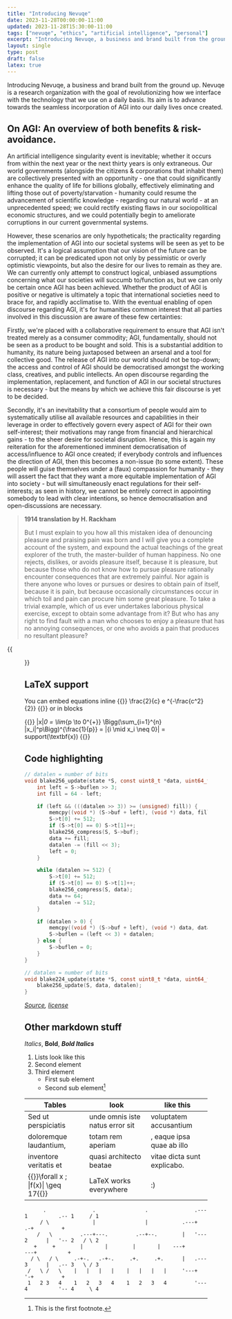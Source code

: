 ```yaml
---
title: "Introducing Nevuqe"
date: 2023-11-28T00:00:00-11:00
updated: 2023-11-28T15:30:00-11:00
tags: ["nevuqe", "ethics", "artificial intelligence", "personal"]
excerpt: "Introducing Nevuqe, a business and brand built from the ground up. Nevuqe is a research organization with the goal of revolutionizing how we interface with the technology that we use on a daily basis. Its aim is to advance towards the seamless incorporation of AGI into our daily lives once it is created."
layout: single
type: post
draft: false
latex: true
---
```


Introducing Nevuqe, a business and brand built from the ground up. Nevuqe is a research organization with the goal of revolutionizing how we interface with the technology that we use on a daily basis. Its aim is to advance towards the seamless incorporation of AGI into our daily lives once created.

## On AGI: An overview of both benefits & risk-avoidance.

An artificial intelligence singularity event is inevitable; whether it occurs from within the next year or the next thirty years is only extraneous. Our world governments (alongside the citizens & corporations that inhabit them) are collectively presented with an opportunity - one that could significantly enhance the quality of life for billions globally, effectively eliminating and lifting those out of poverty/starvation - humanity could resume the advancement of scientific knowledge - regarding our natural world - at an unprecedented speed; we could rectify existing flaws in our sociopolitical economic structures, and we could potentially begin to ameliorate corruptions in our current governmental systems.

However, these scenarios are only hypotheticals; the practicality regarding the implementation of AGI into our societal systems will be seen as yet to be observed. It's a logical assumption that our vision of the future can be corrupted; it can be predicated upon not only by pessimistic or overly optimistic viewpoints, but also the desire for our lives to remain as they are. We can currently only attempt to construct logical, unbiased assumptions concerning what our societies will succumb to/function as, but we can only be certain once AGI has been achieved. Whether the product of AGI is positive or negative is ultimately a topic that international societies need to brace for, and rapidly acclimatise to. With the eventual enabling of open discourse regarding AGI, it's for humanities common interest that all parties involved in this discussion are aware of these few certainties:

Firstly, we're placed with a collaborative requirement to ensure that AGI isn't treated merely as a consumer commodity; AGI, fundamentally, should not be seen as a product to be bought and sold. This is a substantial addition to humanity, its nature being juxtaposed between an arsenal and a tool for collective good. The release of AGI into our world should not be top-down; the access and control of AGI should be democratised amongst the working class, creatives, and public intellects. An open discourse regarding the implementation, replacement, and function of AGI in our societal structures is necessary - but the means by which we achieve this fair discourse is yet to be decided.

Secondly, it's an inevitability that a consortium of people would aim to systematically utilise all available resources and capabilities in their leverage in order to effectively govern every aspect of AGI for their own self-interest; their motivations may range from financial and hierarchical gains - to the sheer desire for societal disruption. Hence, this is again my reiteration for the aforementioned imminent democratisation of access/influence to AGI once created; if everybody controls and influences the direction of AGI, then this becomes a non-issue (to some extent). These people will guise themselves under a (faux) compassion for humanity - they will assert the fact that they want a more equitable implementation of AGI into society - but will simultaneously enact regulations for their self-interests; as seen in history, we cannot be entirely correct in appointing somebody to lead with clear intentions, so hence democratisation and open-discussions are necessary.


> **1914 translation by H. Rackham**
> 
> But I must explain to you how all this mistaken idea of denouncing pleasure and praising pain was born and I will give you a complete account of the system, and expound the actual teachings of the great explorer of the truth, the master-builder of human happiness. No one rejects, dislikes, or avoids pleasure itself, because it is pleasure, but because those who do not know how to pursue pleasure rationally encounter consequences that are extremely painful. Nor again is there anyone who loves or pursues or desires to obtain pain of itself, because it is pain, but because occasionally circumstances occur in which toil and pain can procure him some great pleasure. To take a trivial example, which of us ever undertakes laborious physical exercise, except to obtain some advantage from it? But who has any right to find fault with a man who chooses to enjoy a pleasure that has no annoying consequences, or one who avoids a pain that produces no resultant pleasure?


{{<figure src="/images/posts/Meta/lorem-ipsum/Pompejanischer_Maler_um.webp" alt="Pompejanischer Maler um 10/20" em="*[Pompejanischer Maler um 10/20](https://commons.wikimedia.org/wiki/File:Pompejanischer_Maler_um_10_20_001.jpg), Public domain, via Wikimedia Commons*">}}


## LaTeX support

You can embed equations inline
{{<latex-inline>}}
\frac{2}{c} e ^{-\frac{c^2}{2}}
{{</latex-inline>}}
or in blocks

{{<latex>}}
|x|_0 = \lim_{p \to 0^{+}} \Bigg(\sum_{i=1}^{n} |x_i|^p\Bigg)^{\frac{1}{p}} = |\{i \mid x_i \neq 0\}| = support(\textbf{x})
{{</latex>}}


## Code highlighting

```c
// datalen = number of bits
void blake256_update(state *S, const uint8_t *data, uint64_t datalen) {
    int left = S->buflen >> 3;
    int fill = 64 - left;

    if (left && (((datalen >> 3)) >= (unsigned) fill)) {
        memcpy((void *) (S->buf + left), (void *) data, fill);
        S->t[0] += 512;
        if (S->t[0] == 0) S->t[1]++;
        blake256_compress(S, S->buf);
        data += fill;
        datalen -= (fill << 3);
        left = 0;
    }

    while (datalen >= 512) {
        S->t[0] += 512;
        if (S->t[0] == 0) S->t[1]++;
        blake256_compress(S, data);
        data += 64;
        datalen -= 512;
    }

    if (datalen > 0) {
        memcpy((void *) (S->buf + left), (void *) data, datalen >> 3);
        S->buflen = (left << 3) + datalen;
    } else {
        S->buflen = 0;
    }
}

// datalen = number of bits
void blake224_update(state *S, const uint8_t *data, uint64_t datalen) {
    blake256_update(S, data, datalen);
}
```
*[Source](https://github.com/monero-project/monero/blob/master/src/crypto/blake256.c), [license](https://github.com/monero-project/monero/blob/master/LICENSE)*


## Other markdown stuff

*Italics*, **Bold**, ***Bold Italics***

1. Lists look like this
2. Second element
3. Third element
    - First sub element
    - Second sub element[^1]

[^1]: This is the first footnote.


|Tables|look|like this|
|------|----|---------|
|Sed ut perspiciatis|unde omnis iste natus error sit|voluptatem accusantium|
|doloremque laudantium,| totam rem aperiam|, eaque ipsa quae ab illo|
|inventore veritatis et| quasi architecto beatae|vitae dicta sunt explicabo.|
|{{<latex-inline>}}\forall x \; \|f(x)\| \geq 17{{</latex-inline>}}|LaTeX works everywhere|:)|


```goat
      .               .                .               .--- 1          .-- 1     / 1
     / \              |                |           .---+            .-+         +
    /   \         .---+---.         .--+--.        |   '--- 2      |   '-- 2   / \ 2
   +     +        |       |        |       |    ---+            ---+          +
  / \   / \     .-+-.   .-+-.     .+.     .+.      |   .--- 3      |   .-- 3   \ / 3
 /   \ /   \    |   |   |   |    |   |   |   |     '---+            '-+         +
 1   2 3   4    1   2   3   4    1   2   3   4         '--- 4          '-- 4     \ 4

```